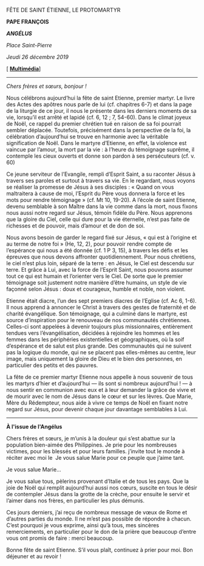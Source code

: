 FÊTE DE SAINT ÉTIENNE, LE PROTOMARTYR

**PAPE FRANÇOIS**

***ANGÉLUS***

*Place Saint-Pierre*

*Jeudi 26 décembre 2019*

[ **[Multimédia](http://w2.vatican.va/content/francesco/fr/events/event.dir.html/content/vaticanevents/fr/2019/12/22/angelus.html)**]

* * *

*Chers frères et sœurs, bonjour !*

Nous célébrons aujourd’hui la fête de saint Etienne, premier martyr. Le livre des Actes des apôtres nous parle de lui (cf. chapitres 6-7) et dans la page de la liturgie de ce jour, il nous le présente dans les derniers moments de sa vie, lorsqu’il est arrêté et lapidé (cf. 6, 12 ; 7, 54-60). Dans le climat joyeux de Noël, ce rappel du premier chrétien tué en raison de sa foi pourrait sembler déplacée. Toutefois, précisément dans la perspective de la foi, la célébration d’aujourd’hui se trouve en harmonie avec la véritable signification de Noël. Dans le martyre d’Etienne, en effet, la violence est vaincue par l’amour, la mort par la vie : à l’heure du témoignage suprême, il contemple les cieux ouverts et donne son pardon à ses persécuteurs (cf. v. 60)

Ce jeune serviteur de l’Evangile, rempli d’Esprit Saint, a su raconter Jésus à travers ses paroles et surtout à travers sa vie. En le regardant, nous voyons se réaliser la promesse de Jésus à ses disciples : « Quand on vous maltraitera à cause de moi, l’Esprit du Père vous donnera la force et les mots pour rendre témoignage » (cf. Mt 10, 19-20). A l’école de saint Etienne, devenu semblable à son Maître dans la vie comme dans la mort, nous fixons nous aussi notre regard sur Jésus, témoin fidèle du Père. Nous apprenons que la gloire du Ciel, celle qui dure pour la vie éternelle, n’est pas faite de richesses et de pouvoir, mais d’amour et de don de soi.

Nous avons besoin de garder le regard fixé sur Jésus, « qui est à l’origine et au terme de notre foi » (He, 12, 2), pour pouvoir rendre compte de l’espérance qui nous a été donnée (cf. 1 P 3, 15), à travers les défis et les épreuves que nous devons affronter quotidiennement. Pour nous chrétiens, le ciel n’est plus loin, séparé de la terre : en Jésus, le Ciel est descendu sur terre. Et grâce à Lui, avec la force de l’Esprit Saint, nous pouvons assumer tout ce qui est humain et l’orienter vers le Ciel. De sorte que le premier témoignage soit justement notre manière d’être humains, un style de vie façonné selon Jésus : doux et courageux, humble et noble, non violent.

Etienne était diacre, l’un des sept premiers diacres de l’Eglise (cf. Ac 6, 1-6). Il nous apprend à annoncer le Christ à travers des gestes de fraternité et de charité évangélique. Son témoignage, qui a culminé dans le martyre, est source d’inspiration pour le renouveau de nos communautés chrétiennes. Celles-ci sont appelées à devenir toujours plus missionnaires, entièrement tendues vers l’évangélisation, décidées à rejoindre les hommes et les femmes dans les périphéries existentielles et géographiques, où la soif d’espérance et de salut est plus grande. Des communautés qui ne suivent pas la logique du monde, qui ne se placent pas elles-mêmes au centre, leur image, mais uniquement la gloire de Dieu et le bien des personnes, en particulier des petits et des pauvres.

La fête de ce premier martyr Etienne nous appelle à nous souvenir de tous les martyrs d’hier et d’aujourd’hui — ils sont si nombreux aujourd’hui ! — à nous sentir en communion avec eux et à leur demander la grâce de vivre et de mourir avec le nom de Jésus dans le cœur et sur les lèvres. Que Marie, Mère du Rédempteur, nous aide à vivre ce temps de Noël en fixant notre regard sur Jésus, pour devenir chaque jour davantage semblables à Lui.

* * *

**À l'issue de l'Angélus**

Chers frères et sœurs, je m’unis à la douleur qui s’est abattue sur la population bien-aimée des Philippines. Je prie pour les nombreuses victimes, pour les blessés et pour leurs familles. j’invite tout le monde à réciter avec moi le  Je vous salue Marie pour ce peuple que j’aime tant.

Je vous salue Marie...

Je vous salue tous, pèlerins provenant d’Italie et de tous les pays. Que la joie de Noël qui remplit aujourd’hui aussi nos cœurs, suscite en tous le désir de contempler Jésus dans la grotte de la crèche, pour ensuite le servir et l’aimer dans nos frères, en particulier les plus démunis.

Ces jours derniers, j’ai reçu de nombreux message de vœux de Rome et d’autres parties du monde. Il ne m’est pas possible de répondre à chacun. C’est pourquoi je vous exprime, ainsi qu’à tous, mes sincères remerciements, en particulier pour le don de la prière que beaucoup d’entre vous ont promis de faire : merci beaucoup.

Bonne fête de saint Etienne. S’il vous plaît, continuez à prier pour moi. Bon déjeuner et au revoir !